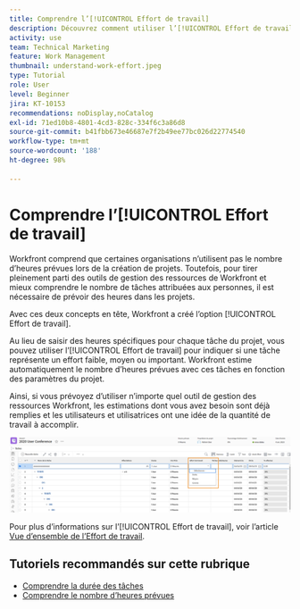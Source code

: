 ```yaml
---
title: Comprendre l’[!UICONTROL Effort de travail]
description: Découvrez comment utiliser l’[!UICONTROL Effort de travail] pour obtenir une estimation rapide du nombre d’heures prévues dans la chronologie de votre projet.
activity: use
team: Technical Marketing
feature: Work Management
thumbnail: understand-work-effort.jpeg
type: Tutorial
role: User
level: Beginner
jira: KT-10153
recommendations: noDisplay,noCatalog
exl-id: 71ed10b8-4801-4cd3-828c-334f6c3a86d8
source-git-commit: b41fbb673e46687e7f2b49ee77bc026d22774540
workflow-type: tm+mt
source-wordcount: '188'
ht-degree: 98%

---
```


# Comprendre l’[!UICONTROL Effort de travail]

Workfront comprend que certaines organisations n’utilisent pas le nombre d’heures prévues lors de la création de projets. Toutefois, pour tirer pleinement parti des outils de gestion des ressources de Workfront et mieux comprendre le nombre de tâches attribuées aux personnes, il est nécessaire de prévoir des heures dans les projets.

Avec ces deux concepts en tête, Workfront a créé l’option [!UICONTROL Effort de travail].

Au lieu de saisir des heures spécifiques pour chaque tâche du projet, vous pouvez utiliser l’[!UICONTROL Effort de travail] pour indiquer si une tâche représente un effort faible, moyen ou important. Workfront estime automatiquement le nombre d’heures prévues avec ces tâches en fonction des paramètres du projet.

Ainsi, si vous prévoyez d’utiliser n’importe quel outil de gestion des ressources Workfront, les estimations dont vous avez besoin sont déjà remplies et les utilisateurs et utilisatrices ont une idée de la quantité de travail à accomplir.

![Liste des tâches du projet avec la colonne [!UICONTROL Effort de travail]](assets/planner-fund-work-effort.png)

Pour plus d’informations sur l’[!UICONTROL Effort de travail], voir l’article [Vue d’ensemble de l’Effort de travail](https://experienceleague.adobe.com/docs/workfront/using/manage-work/tasks/task-information/work-effort.html?lang=fr).

## Tutoriels recommandés sur cette rubrique

* [Comprendre la durée des tâches](https://experienceleague.adobe.com/en/docs/workfront-learn/tutorials-workfront/manage-work/tasks/understand-task-durations)
* [Comprendre le nombre d’heures prévues](https://experienceleague.adobe.com/en/docs/workfront-learn/tutorials-workfront/manage-work/tasks/understand-planned-hours)
